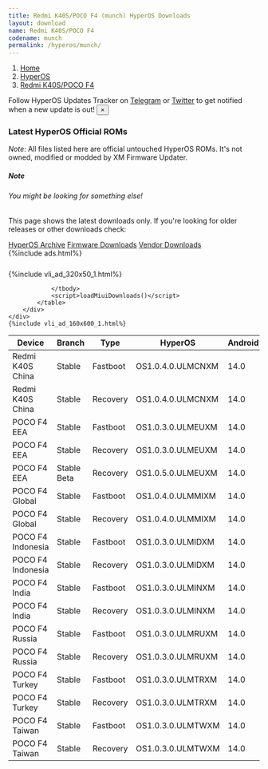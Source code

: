 ```yaml
---
title: Redmi K40S/POCO F4 (munch) HyperOS Downloads
layout: download
name: Redmi K40S/POCO F4
codename: munch
permalink: /hyperos/munch/
---
```

<nav aria-label="breadcrumb">
    <ol class="breadcrumb">
        <li class="breadcrumb-item"><a href="/">Home</a></li>
        <li class="breadcrumb-item"><a href="/hyperos/">HyperOS</a></li>
        <li class="breadcrumb-item active" aria-current="page"><a href="/hyperos/munch/">Redmi K40S/POCO F4</a></li>
    </ol>
</nav>
<div class="alert alert-primary alert-dismissible fade show" role="alert">
    Follow HyperOS Updates Tracker on <a href="https://t.me/MIUIUpdatesTracker" class="alert-link">Telegram</a>
     or <a href="https://twitter.com/MiFwUpdater" class="alert-link">Twitter</a> to get notified when a new update is out!
    <button type="button" class="close" data-dismiss="alert" aria-label="Close">
        <span aria-hidden="true">&times;</span>
    </button>
</div>

### Latest HyperOS Official ROMs
*Note*: All files listed here are official untouched HyperOS ROMs. It's not owned, modified or modded by XM Firmware Updater.
<div class="card">
  <div class="card-body">
    <h5 class="card-title">Note</h5>
    <h6 class="card-subtitle mb-2 text-muted">You might be looking for something else!</h6>
    <p class="card-text">This page shows the latest downloads only.
     If you're looking for older releases or other downloads check:</p>
    <a href="/archive/hyperos/munch/" class="card-link">HyperOS Archive</a>
    <a href="/firmware/munch/" class="card-link">Firmware Downloads</a>
    <a href="/vendor/munch/" class="card-link">Vendor Downloads</a>
  </div>
</div>
{%include ads.html%}
<div class="row justify-content-center">
    <div class="col-10">
        <div class="table-responsive-md" style="margin-top: 25px;">
            {%include vli_ad_320x50_1.html%}
            <table id="miui" class="display dt-responsive nowrap compact table table-striped table-hover table-sm">
                <thead class="thead-dark">
                    <tr>
                        <th data-ref="device">Device</th>
                        <th data-ref="branch">Branch</th>
                        <th data-ref="type">Type</th>
                        <th data-ref="miui">HyperOS</th>
                        <th data-ref="android">Android</th>
                        <th data-ref="size">Size</th>
                        <th data-ref="size">Date</th>
                        <th data-ref="link">Link</th>
                    </tr>
                </thead>
                <tbody>
                <tr><td>Redmi K40S China</td><td>Stable</td><td>Fastboot</td><td>OS1.0.4.0.ULMCNXM</td><td>14.0</td><td>6.4 GB</td><td>2024-08-05</td><td><a href="/hyperos/munch/stable/OS1.0.4.0.ULMCNXM/">Download</a></td></tr>
<tr><td>Redmi K40S China</td><td>Stable</td><td>Recovery</td><td>OS1.0.4.0.ULMCNXM</td><td>14.0</td><td>5.3 GB</td><td>2024-08-13</td><td><a href="/hyperos/munch/stable/OS1.0.4.0.ULMCNXM/">Download</a></td></tr>
<tr><td>POCO F4 EEA</td><td>Stable</td><td>Fastboot</td><td>OS1.0.3.0.ULMEUXM</td><td>14.0</td><td>6.2 GB</td><td>2024-07-18</td><td><a href="/hyperos/munch/stable/OS1.0.3.0.ULMEUXM/">Download</a></td></tr>
<tr><td>POCO F4 EEA</td><td>Stable</td><td>Recovery</td><td>OS1.0.3.0.ULMEUXM</td><td>14.0</td><td>4.6 GB</td><td>2024-08-07</td><td><a href="/hyperos/munch/stable/OS1.0.3.0.ULMEUXM/">Download</a></td></tr>
<tr><td>POCO F4 EEA</td><td>Stable Beta</td><td>Recovery</td><td>OS1.0.5.0.ULMEUXM</td><td>14.0</td><td>4.6 GB</td><td>2024-08-23</td><td><a href="/hyperos/munch/stable beta/OS1.0.5.0.ULMEUXM/">Download</a></td></tr>
<tr><td>POCO F4 Global</td><td>Stable</td><td>Fastboot</td><td>OS1.0.4.0.ULMMIXM</td><td>14.0</td><td>6.5 GB</td><td>2024-08-05</td><td><a href="/hyperos/munch/stable/OS1.0.4.0.ULMMIXM/">Download</a></td></tr>
<tr><td>POCO F4 Global</td><td>Stable</td><td>Recovery</td><td>OS1.0.4.0.ULMMIXM</td><td>14.0</td><td>4.7 GB</td><td>2024-08-14</td><td><a href="/hyperos/munch/stable/OS1.0.4.0.ULMMIXM/">Download</a></td></tr>
<tr><td>POCO F4 Indonesia</td><td>Stable</td><td>Fastboot</td><td>OS1.0.3.0.ULMIDXM</td><td>14.0</td><td>6.0 GB</td><td>2024-07-18</td><td><a href="/hyperos/munch/stable/OS1.0.3.0.ULMIDXM/">Download</a></td></tr>
<tr><td>POCO F4 Indonesia</td><td>Stable</td><td>Recovery</td><td>OS1.0.3.0.ULMIDXM</td><td>14.0</td><td>4.6 GB</td><td>2024-08-05</td><td><a href="/hyperos/munch/stable/OS1.0.3.0.ULMIDXM/">Download</a></td></tr>
<tr><td>POCO F4 India</td><td>Stable</td><td>Fastboot</td><td>OS1.0.3.0.ULMINXM</td><td>14.0</td><td>5.4 GB</td><td>2024-07-18</td><td><a href="/hyperos/munch/stable/OS1.0.3.0.ULMINXM/">Download</a></td></tr>
<tr><td>POCO F4 India</td><td>Stable</td><td>Recovery</td><td>OS1.0.3.0.ULMINXM</td><td>14.0</td><td>4.5 GB</td><td>2024-08-05</td><td><a href="/hyperos/munch/stable/OS1.0.3.0.ULMINXM/">Download</a></td></tr>
<tr><td>POCO F4 Russia</td><td>Stable</td><td>Fastboot</td><td>OS1.0.3.0.ULMRUXM</td><td>14.0</td><td>6.1 GB</td><td>2024-07-18</td><td><a href="/hyperos/munch/stable/OS1.0.3.0.ULMRUXM/">Download</a></td></tr>
<tr><td>POCO F4 Russia</td><td>Stable</td><td>Recovery</td><td>OS1.0.3.0.ULMRUXM</td><td>14.0</td><td>4.6 GB</td><td>2024-08-07</td><td><a href="/hyperos/munch/stable/OS1.0.3.0.ULMRUXM/">Download</a></td></tr>
<tr><td>POCO F4 Turkey</td><td>Stable</td><td>Fastboot</td><td>OS1.0.3.0.ULMTRXM</td><td>14.0</td><td>6.0 GB</td><td>2024-07-18</td><td><a href="/hyperos/munch/stable/OS1.0.3.0.ULMTRXM/">Download</a></td></tr>
<tr><td>POCO F4 Turkey</td><td>Stable</td><td>Recovery</td><td>OS1.0.3.0.ULMTRXM</td><td>14.0</td><td>4.6 GB</td><td>2024-08-07</td><td><a href="/hyperos/munch/stable/OS1.0.3.0.ULMTRXM/">Download</a></td></tr>
<tr><td>POCO F4 Taiwan</td><td>Stable</td><td>Fastboot</td><td>OS1.0.3.0.ULMTWXM</td><td>14.0</td><td>5.6 GB</td><td>2024-07-18</td><td><a href="/hyperos/munch/stable/OS1.0.3.0.ULMTWXM/">Download</a></td></tr>
<tr><td>POCO F4 Taiwan</td><td>Stable</td><td>Recovery</td><td>OS1.0.3.0.ULMTWXM</td><td>14.0</td><td>4.4 GB</td><td>2024-08-07</td><td><a href="/hyperos/munch/stable/OS1.0.3.0.ULMTWXM/">Download</a></td></tr>

                </tbody>
                <script>loadMiuiDownloads()</script>
            </table>
        </div>
    </div>
    {%include vli_ad_160x600_1.html%}
</div>
